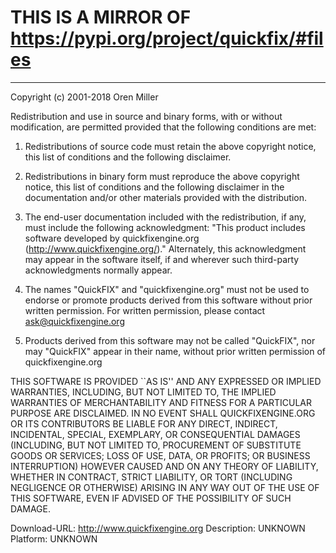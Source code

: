 # THIS IS A MIRROR OF https://pypi.org/project/quickfix/#files

___

Copyright (c) 2001-2018 Oren Miller

Redistribution and use in source and binary forms, with or without
modification, are permitted provided that the following conditions
are met:

1. Redistributions of source code must retain the above copyright
   notice, this list of conditions and the following disclaimer.
 
2. Redistributions in binary form must reproduce the above copyright
   notice, this list of conditions and the following disclaimer in
   the documentation and/or other materials provided with the
   distribution.

3. The end-user documentation included with the redistribution,
   if any, must include the following acknowledgment:
      "This product includes software developed by
       quickfixengine.org (http://www.quickfixengine.org/)."
   Alternately, this acknowledgment may appear in the software itself,
   if and wherever such third-party acknowledgments normally appear.
 
4. The names "QuickFIX" and "quickfixengine.org" must
   not be used to endorse or promote products derived from this
   software without prior written permission. For written
   permission, please contact ask@quickfixengine.org
 
5. Products derived from this software may not be called "QuickFIX",
   nor may "QuickFIX" appear in their name, without prior written
   permission of quickfixengine.org
 
THIS SOFTWARE IS PROVIDED ``AS IS'' AND ANY EXPRESSED OR IMPLIED
WARRANTIES, INCLUDING, BUT NOT LIMITED TO, THE IMPLIED WARRANTIES
OF MERCHANTABILITY AND FITNESS FOR A PARTICULAR PURPOSE ARE
DISCLAIMED.  IN NO EVENT SHALL QUICKFIXENGINE.ORG OR
ITS CONTRIBUTORS BE LIABLE FOR ANY DIRECT, INDIRECT, INCIDENTAL,
SPECIAL, EXEMPLARY, OR CONSEQUENTIAL DAMAGES (INCLUDING, BUT NOT
LIMITED TO, PROCUREMENT OF SUBSTITUTE GOODS OR SERVICES; LOSS OF
USE, DATA, OR PROFITS; OR BUSINESS INTERRUPTION) HOWEVER CAUSED AND
ON ANY THEORY OF LIABILITY, WHETHER IN CONTRACT, STRICT LIABILITY,
OR TORT (INCLUDING NEGLIGENCE OR OTHERWISE) ARISING IN ANY WAY OUT
OF THE USE OF THIS SOFTWARE, EVEN IF ADVISED OF THE POSSIBILITY OF
SUCH DAMAGE.


Download-URL: http://www.quickfixengine.org
Description: UNKNOWN
Platform: UNKNOWN